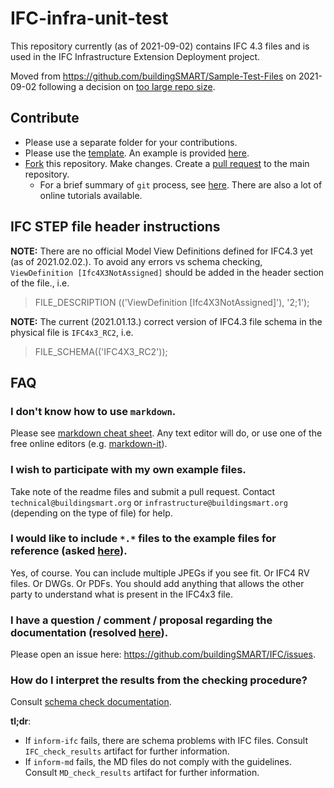 # IFC-infra-unit-test

This repository currently (as of 2021-09-02) contains IFC 4.3 files and is used in the IFC Infrastructure Extension Deployment project.

Moved from https://github.com/buildingSMART/Sample-Test-Files on 2021-09-02 following a decision on [too large repo size](https://github.com/buildingSMART/Sample-Test-Files/issues/88).

## Contribute

- Please use a separate folder for your contributions.
- Please use the [template](./UnitTestTemplate.md).
An example is provided [here](Georeferencing_1/readme.md).
- [Fork](https://help.github.com/en/github/collaborating-with-issues-and-pull-requests/working-with-forks) this repository. 
Make changes. 
Create a [pull request](https://help.github.com/en/github/collaborating-with-issues-and-pull-requests/creating-a-pull-request-from-a-fork) to the main repository.
    - For a brief summary of `git` process, see [here](https://github.com/tumcms/Open-Infra-Platform/blob/development/Documentation/markdown/GitProcess.md). There are also a lot of online tutorials available.

## IFC STEP file header instructions

**NOTE:** There are no official Model View Definitions defined for IFC4.3 yet (as of 2021.02.02.). To avoid any errors vs schema checking, `ViewDefinition [Ifc4X3NotAssigned]` should be added in the header section of the file., i.e.

> FILE_DESCRIPTION (('ViewDefinition [Ifc4X3NotAssigned]'), '2;1');

**NOTE:** The current (2021.01.13.) correct version of IFC4.3 file schema in the physical file is `IFC4x3_RC2`, i.e.

> FILE_SCHEMA(('IFC4X3_RC2'));

## FAQ

### I don't know how to use `markdown`.

Please see [markdown cheat sheet](https://github.com/adam-p/markdown-here/wiki/Markdown-Cheatsheet).
Any text editor will do,
 or use one of the free online editors (e.g. [markdown-it](https://markdown-it.github.io/)).

### I wish to participate with my own example files.

Take note of the readme files and submit a pull request.
Contact `technical@buildingsmart.org` or `infrastructure@buildingsmart.org` (depending on the type of file) for help.

### I would like to include `*.*` files to the example files for reference (asked [here](https://github.com/buildingSMART/Sample-Test-Files/issues/17)).

Yes, of course. You can include multiple JPEGs if you see fit. Or IFC4 RV files. Or DWGs. Or PDFs. You should add anything that allows the other party to understand what is present in the IFC4x3 file.

### I have a question / comment / proposal regarding the documentation (resolved [here](https://github.com/buildingSMART/Sample-Test-Files/issues/92)).

Please open an issue here: https://github.com/buildingSMART/IFC/issues.

### How do I interpret the results from the checking procedure?

Consult [schema check documentation](./docs/schema_check.md). 

**tl;dr**:

- If `inform-ifc` fails, there are schema problems with IFC files. Consult `IFC_check_results` artifact for further information.
- If `inform-md` fails, the MD files do not comply with the guidelines. Consult `MD_check_results` artifact for further information.
